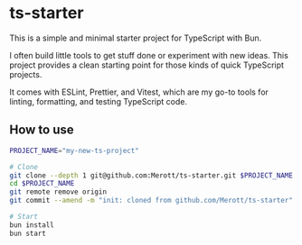 # ts-starter

This is a simple and minimal starter project for TypeScript with Bun.

I often build little tools to get stuff done or experiment with new ideas. This project provides a clean starting point for those kinds of quick TypeScript projects.

It comes with ESLint, Prettier, and Vitest, which are my go-to tools for linting, formatting, and testing TypeScript code.

## How to use

```bash
PROJECT_NAME="my-new-ts-project"

# Clone
git clone --depth 1 git@github.com:Merott/ts-starter.git $PROJECT_NAME
cd $PROJECT_NAME
git remote remove origin
git commit --amend -m "init: cloned from github.com/Merott/ts-starter"

# Start
bun install
bun start
```
